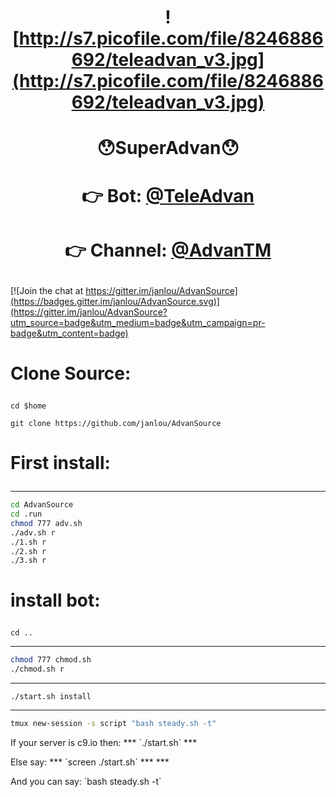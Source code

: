 # <p align="center">  <p align="center">![http://s7.picofile.com/file/8246886692/teleadvan_v3.jpg](http://s7.picofile.com/file/8246886692/teleadvan_v3.jpg)
# <p align="center">😯SuperAdvan😯
# <p align="center">👉 Bot: [@TeleAdvan](http://telegram.me/teleadvan)
# <p align="center">👉 Channel: [@AdvanTM](http://telegram.me/AdvanTM)

[![Join the chat at https://gitter.im/janlou/AdvanSource](https://badges.gitter.im/janlou/AdvanSource.svg)](https://gitter.im/janlou/AdvanSource?utm_source=badge&utm_medium=badge&utm_campaign=pr-badge&utm_content=badge)

# <p align="left">Clone Source:
```
cd $home
```
```
git clone https://github.com/janlou/AdvanSource
```
# <p align="left">First install:
***
```bash
cd AdvanSource
cd .run
chmod 777 adv.sh
./adv.sh r
./1.sh r
./2.sh r
./3.sh r
```
# <p align="left">install bot:
```
cd ..
```
***
```bash
chmod 777 chmod.sh
./chmod.sh r
```
***
`./start.sh install`
***
```bash
tmux new-session -s script "bash steady.sh -t"
```
<p align="left">If your server is c9.io then:
***
`./start.sh`
***
<p align="left">Else say:
***
`screen ./start.sh`
***
***
<p align="left">And you can say:
`bash steady.sh -t`
